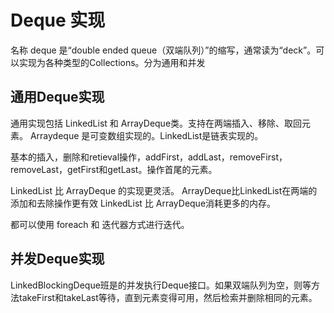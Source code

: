 # Deque 实现
名称 deque 是“double ended queue（双端队列）”的缩写，通常读为“deck”。可以实现为各种类型的Collections。分为通用和并发

## 通用Deque实现

通用实现包括 LinkedList 和 ArrayDeque类。支持在两端插入、移除、取回元素。
Arraydeque 是可变数组实现的。LinkedList是链表实现的。

基本的插入，删除和retieval操作，addFirst，addLast，removeFirst，removeLast，getFirst和getLast。操作首尾的元素。

LinkedList 比 ArrayDeque 的实现更灵活。 
ArrayDeque比LinkedList在两端的添加和去除操作更有效
LinkedList 比 ArrayDeque消耗更多的内存。

都可以使用 foreach 和 迭代器方式进行迭代。

## 并发Deque实现

LinkedBlockingDeque班是的并发执行Deque接口。如果双端队列为空，则等方法takeFirst和takeLast等待，直到元素变得可用，然后检索并删除相同的元素。